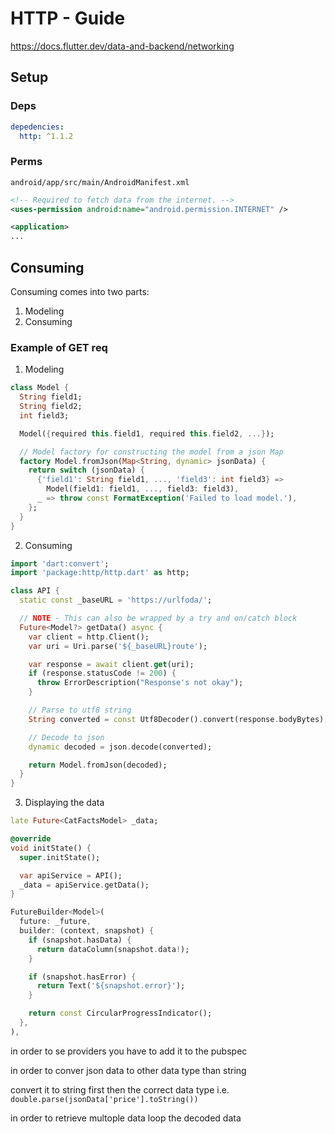 # HTTP - Guide
https://docs.flutter.dev/data-and-backend/networking

## Setup
### Deps
```yaml
depedencies:
  http: ^1.1.2
```

### Perms
`android/app/src/main/AndroidManifest.xml`
```xml
<!-- Required to fetch data from the internet. -->
<uses-permission android:name="android.permission.INTERNET" />

<application>
...
```

## Consuming
Consuming comes into two parts:
 1. Modeling
 2. Consuming

### Example of GET req
1. Modeling
```dart
class Model {
  String field1;
  String field2;
  int field3;

  Model({required this.field1, required this.field2, ...});

  // Model factory for constructing the model from a json Map 
  factory Model.fromJson(Map<String, dynamic> jsonData) {
    return switch (jsonData) {
      {'field1': String field1, ..., 'field3': int field3} =>
        Model(field1: field1, ..., field3: field3),
      _ => throw const FormatException('Failed to load model.'),
    };
  }
}
``` 

2. Consuming
```dart
import 'dart:convert';
import 'package:http/http.dart' as http;

class API {
  static const _baseURL = 'https://urlfoda/';

  // NOTE - This can also be wrapped by a try and on/catch block 
  Future<Model?> getData() async {
    var client = http.Client();
    var uri = Uri.parse('${_baseURL}route');

    var response = await client.get(uri);
    if (response.statusCode != 200) {
      throw ErrorDescription("Response's not okay");
    }

    // Parse to utf8 string
    String converted = const Utf8Decoder().convert(response.bodyBytes);

    // Decode to json
    dynamic decoded = json.decode(converted);

    return Model.fromJson(decoded);
  }
}
```

3. Displaying the data
```dart
late Future<CatFactsModel> _data;

@override
void initState() {
  super.initState();

  var apiService = API();
  _data = apiService.getData();
}

FutureBuilder<Model>(
  future: _future,
  builder: (context, snapshot) {
    if (snapshot.hasData) {
      return dataColumn(snapshot.data!);
    }

    if (snapshot.hasError) {
      return Text('${snapshot.error}');
    }

    return const CircularProgressIndicator();
  },
),
```

in order to se providers you have to add it to the pubspec

in order to conver json data to other data type than string

convert it to string first then the correct data type
i.e. `double.parse(jsonData['price'].toString())`

in order to retrieve multople data
loop the decoded data